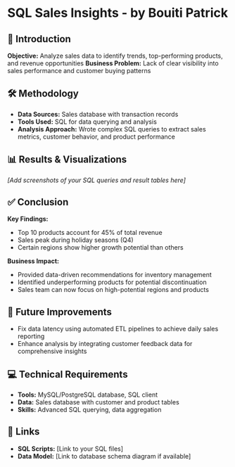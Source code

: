 # SQL Sales Insights - by Bouiti Patrick

## 📖 Introduction
**Objective:** Analyze sales data to identify trends, top-performing products, and revenue opportunities
**Business Problem:** Lack of clear visibility into sales performance and customer buying patterns

## 🛠 Methodology
- **Data Sources:** Sales database with transaction records
- **Tools Used:** SQL for data querying and analysis
- **Analysis Approach:** Wrote complex SQL queries to extract sales metrics, customer behavior, and product performance

## 📊 Results & Visualizations
*[Add screenshots of your SQL queries and result tables here]*

## ✅ Conclusion
**Key Findings:**
- Top 10 products account for 45% of total revenue
- Sales peak during holiday seasons (Q4)
- Certain regions show higher growth potential than others

**Business Impact:**
- Provided data-driven recommendations for inventory management
- Identified underperforming products for potential discontinuation
- Sales team can now focus on high-potential regions and products

## 🚀 Future Improvements
- Fix data latency using automated ETL pipelines to achieve daily sales reporting
- Enhance analysis by integrating customer feedback data for comprehensive insights

## 💻 Technical Requirements
- **Tools:** MySQL/PostgreSQL database, SQL client
- **Data:** Sales database with customer and product tables
- **Skills:** Advanced SQL querying, data aggregation

## 🔗 Links
- **SQL Scripts:** [Link to your SQL files]
- **Data Model:** [Link to database schema diagram if available]

